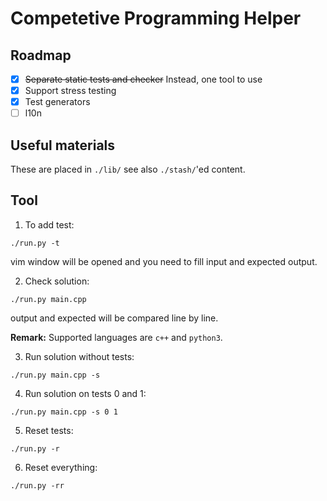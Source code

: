 # Competetive Programming Helper

## Roadmap

- [x] ~~Separate static tests and checker~~ Instead, one tool to use
- [x] Support stress testing
- [x] Test generators
- [ ] l10n

## Useful materials

These are placed in `./lib/` see also `./stash/`'ed content.

## Tool

1. To add test:
```
./run.py -t
```
vim window will be opened and you need to fill input and expected output.

2. Check solution:
```
./run.py main.cpp
```
output and expected will be compared line by line.

**Remark:** Supported languages are `c++` and `python3`.

3. Run solution without tests:
```
./run.py main.cpp -s
```

4. Run solution on tests 0 and 1:
```
./run.py main.cpp -s 0 1
```

5. Reset tests:
```
./run.py -r
```

6. Reset everything:
```
./run.py -rr
```
